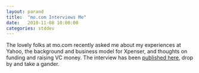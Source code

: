 ```yaml
---
layout: parand
title:  "mo.com Interviews Me"
date:   2010-11-08 10:00:00
categories: stddev
---
```

The lovely folks at mo.com recently asked me about my experiences at Yahoo, the background and business model for Xpenser, and thoughts on funding and raising VC money. The interview has been [published here](/web/20101222033047/http://www.mo.com/parand-darugar), drop by and take a gander.
